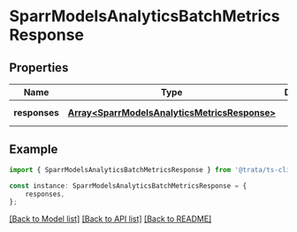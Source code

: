 # SparrModelsAnalyticsBatchMetricsResponse


## Properties

Name | Type | Description | Notes
------------ | ------------- | ------------- | -------------
**responses** | [**Array&lt;SparrModelsAnalyticsMetricsResponse&gt;**](SparrModelsAnalyticsMetricsResponse.md) |  | [default to undefined]

## Example

```typescript
import { SparrModelsAnalyticsBatchMetricsResponse } from '@trata/ts-client-sdk';

const instance: SparrModelsAnalyticsBatchMetricsResponse = {
    responses,
};
```

[[Back to Model list]](../README.md#documentation-for-models) [[Back to API list]](../README.md#documentation-for-api-endpoints) [[Back to README]](../README.md)

